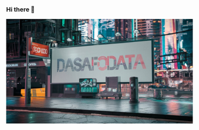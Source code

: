 ### Hi there 👋
![dasafodata](https://github.com/dasafo/dasafo/blob/5e4191714188fa5471ecc84e128b657b8103b2e9/advertising-billboard-with-dasafodata-in-a-colourf-4aObr8ndR0Cbd0naAtVCsA-LP0EEbw9Rrq6ixUxWkGZwQ.jpeg)
<!--
**dasafo/dasafo** is a ✨ _special_ ✨ repository because its `README.md` (this file) appears on your GitHub profile.

Here are some ideas to get you started:

- 🔭 I’m currently working on ...
- 🌱 I’m currently learning ...
- 👯 I’m looking to collaborate on ...
- 🤔 I’m looking for help with ...
- 💬 Ask me about ...
- 📫 How to reach me: ...
- 😄 Pronouns: ...
- ⚡ Fun fact: ...
-->
